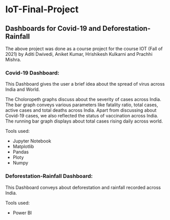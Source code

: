 # IoT-Final-Project

## Dashboards for Covid-19 and Deforestation-Rainfall

The above project was done as a course project for the course IOT (Fall of 2021) by Aditi Dwivedi, Aniket Kumar, Hrishikesh Kulkarni and Prachhi Mishra. 

### Covid-19 Dashboard:
This Dashboard gives the user a brief idea about the spread of virus across India and World.

The Choloropeth graphs discuss about the severity of cases across India. The bar graph conveys various parameters like fatality ratio, total cases, active cases and total deaths across India. Apart from discussing about Covid-19 cases, we also reflected the status of vaccination across India. The running bar graph displays about total cases rising daily across world.

Tools used:
- Jupyter Notebook
- Matplotlib
- Pandas
- Ploty
- Numpy

### Deforestation-Rainfall Dashboard:

This Dashboard conveys about deforestation and rainfall recorded across India.

Tools used:
- Power BI
